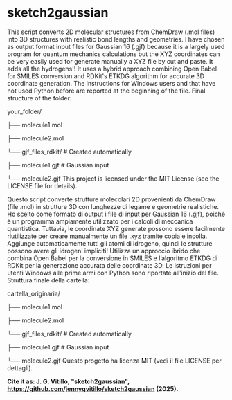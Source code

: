 # sketch2gaussian
This script converts 2D molecular structures from ChemDraw (.mol files) into 3D structures with realistic bond lengths and geometries. I have chosen as output format input files for Gaussian 16 (.gjf) because it is a largely used program for quantum mechanics calculations but the XYZ coordinates can be very easily used for generate manually a XYZ file by cut and paste. It adds all the hydrogens!! It uses a hybrid approach combining Open Babel for SMILES conversion and RDKit's ETKDG algorithm for accurate 3D coordinate generation. The instructions for Windows users and that have not used Python before are reported at the beginning of the file. Final structure of the folder:

your_folder/

├── molecule1.mol

├── molecule2.mol

└── gjf_files_rdkit/ # Created automatically

  ├── molecule1.gjf         # Gaussian input

  └── molecule2.gjf
This project is licensed under the MIT License (see the LICENSE file for details).

Questo script converte strutture molecolari 2D provenienti da ChemDraw (file .mol) in strutture 3D con lunghezze di legame e geometrie realistiche. Ho scelto come formato di output i file di input per Gaussian 16 (.gjf), poiché è un programma ampiamente utilizzato per i calcoli di meccanica quantistica. Tuttavia, le coordinate XYZ generate possono essere facilmente riutilizzate per creare manualmente un file .xyz tramite copia e incolla. Aggiunge automaticamente tutti gli atomi di idrogeno, quindi le strutture possono avere gli idrogeni impliciti! Utilizza un approccio ibrido che combina Open Babel per la conversione in SMILES e l’algoritmo ETKDG di RDKit per la generazione accurata delle coordinate 3D. Le istruzioni per utenti Windows alle prime armi con Python sono riportate all’inizio del file. Struttura finale della cartella:

cartella_originaria/

├── molecule1.mol

├── molecule2.mol

└── gjf_files_rdkit/ # Created automatically

  ├── molecule1.gjf         # Gaussian input

  └── molecule2.gjf
Questo progetto ha licenza MIT (vedi il file LICENSE per dettagli).

**Cite it as:
J. G. Vitillo, "sketch2gaussian", https://github.com/jennygvitillo/sketch2gaussian (2025).**
